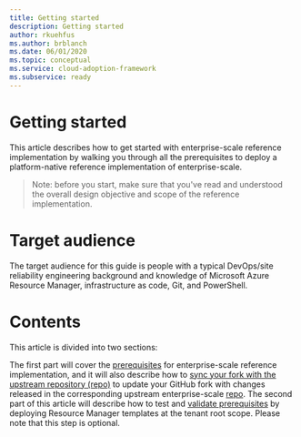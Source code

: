 ```yaml
---
title: Getting started
description: Getting started
author: rkuehfus
ms.author: brblanch
ms.date: 06/01/2020
ms.topic: conceptual
ms.service: cloud-adoption-framework
ms.subservice: ready
---
```


# Getting started

This article describes how to get started with enterprise-scale reference implementation by walking you through all the prerequisites to deploy a platform-native reference implementation of enterprise-scale.
> Note: before you start, make sure that you've read and understood the overall design objective and scope of the reference implementation.

# Target audience

The target audience for this guide is people with a typical DevOps/site reliability engineering background and knowledge of Microsoft Azure Resource Manager, infrastructure as code, Git, and PowerShell.

# Contents

This article is divided into two sections:

 The first part will cover the [prerequisites](./prerequisites.md) for enterprise-scale reference implementation, and it will also describe how to [sync your fork with the upstream repository (repo)](./prerequisites.md#Sync-your-fork-with-upstream-repo) to update your GitHub fork with changes released in the corresponding upstream enterprise-scale [repo](https://github.com/Azure/CET-NorthStar). The second part of this article will describe how to test and [validate prerequisites](./validate-prerequisites.md) by deploying Resource Manager templates at the tenant root scope. Please note that this step is optional.
